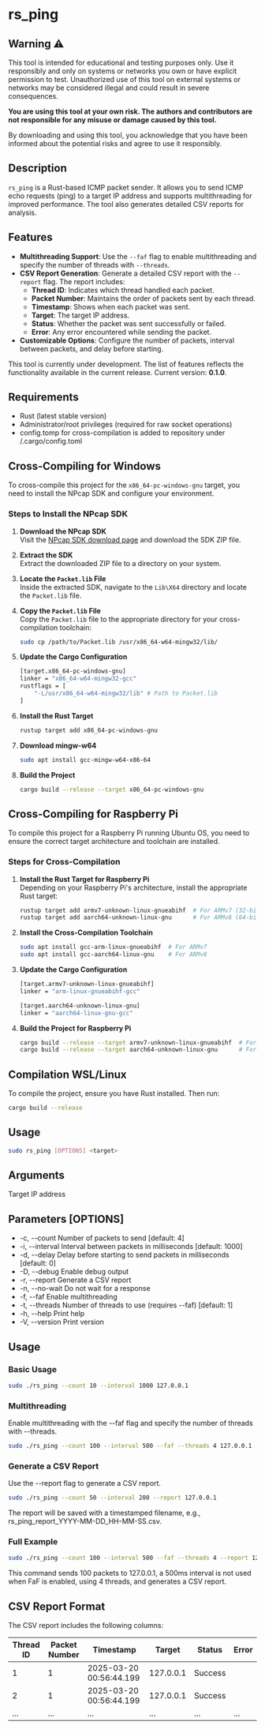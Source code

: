 # rs_ping

## Warning ⚠️

This tool is intended for educational and testing purposes only. Use it responsibly and only on systems or networks you own or have explicit permission to test. Unauthorized use of this tool on external systems or networks may be considered illegal and could result in severe consequences.

**You are using this tool at your own risk. The authors and contributors are not responsible for any misuse or damage caused by this tool.**

By downloading and using this tool, you acknowledge that you have been informed about the potential risks and agree to use it responsibly.

## Description
`rs_ping` is a Rust-based ICMP packet sender. It allows you to send ICMP echo requests (ping) to a target IP address and supports multithreading for improved performance. The tool also generates detailed CSV reports for analysis.

## Features
- **Multithreading Support**: Use the `--faf` flag to enable multithreading and specify the number of threads with `--threads`.
- **CSV Report Generation**: Generate a detailed CSV report with the `--report` flag. The report includes:
  - **Thread ID**: Indicates which thread handled each packet.
  - **Packet Number**: Maintains the order of packets sent by each thread.
  - **Timestamp**: Shows when each packet was sent.
  - **Target**: The target IP address.
  - **Status**: Whether the packet was sent successfully or failed.
  - **Error**: Any error encountered while sending the packet.
- **Customizable Options**: Configure the number of packets, interval between packets, and delay before starting.

This tool is currently under development. The list of features reflects the functionality available in the current release. Current version: **0.1.0**.


## Requirements
- Rust (latest stable version)
- Administrator/root privileges (required for raw socket operations)
- config.tomp for cross-compilation is added to repository under <project>/.cargo/config.toml
## Cross-Compiling for Windows

To cross-compile this project for the `x86_64-pc-windows-gnu` target, you need to install the NPcap SDK and configure your environment.

### Steps to Install the NPcap SDK

1. **Download the NPcap SDK**  
   Visit the [NPcap SDK download page](https://npcap.com/#download) and download the SDK ZIP file.

2. **Extract the SDK**  
   Extract the downloaded ZIP file to a directory on your system.

3. **Locate the `Packet.lib` File**  
   Inside the extracted SDK, navigate to the `Lib\X64` directory and locate the `Packet.lib` file.

4. **Copy the `Packet.lib` File**  
   Copy the `Packet.lib` file to the appropriate directory for your cross-compilation toolchain:
   ```bash
   sudo cp /path/to/Packet.lib /usr/x86_64-w64-mingw32/lib/
   ```
5. **Update the Cargo Configuration**
    ``` bash
    [target.x86_64-pc-windows-gnu]
    linker = "x86_64-w64-mingw32-gcc"
    rustflags = [
        "-L/usr/x86_64-w64-mingw32/lib" # Path to Packet.lib
    ]
    ```
6. **Install the Rust Target**
    ```bash
    rustup target add x86_64-pc-windows-gnu
    ```
7. **Download mingw-w64**
    ```bash
    sudo apt install gcc-mingw-w64-x86-64
    ```
8. **Build the Project**
    ```bash
    cargo build --release --target x86_64-pc-windows-gnu
    ```

## Cross-Compiling for Raspberry Pi

To compile this project for a Raspberry Pi running Ubuntu OS, you need to ensure the correct target architecture and toolchain are installed.

### Steps for Cross-Compilation

1. **Install the Rust Target for Raspberry Pi**  
   Depending on your Raspberry Pi's architecture, install the appropriate Rust target:
   ```bash
   rustup target add armv7-unknown-linux-gnueabihf  # For ARMv7 (32-bit)
   rustup target add aarch64-unknown-linux-gnu      # For ARMv8 (64-bit)
   ```
2. **Install the Cross-Compilation Toolchain**
    ```bash
    sudo apt install gcc-arm-linux-gnueabihf  # For ARMv7
    sudo apt install gcc-aarch64-linux-gnu    # For ARMv8
    ```
3. **Update the Cargo Configuration**
    ```bash
    [target.armv7-unknown-linux-gnueabihf]
    linker = "arm-linux-gnueabihf-gcc"

    [target.aarch64-unknown-linux-gnu]
    linker = "aarch64-linux-gnu-gcc"
    ```
4. **Build the Project for Raspberry Pi**
    ```bash
    cargo build --release --target armv7-unknown-linux-gnueabihf  # For ARMv7
    cargo build --release --target aarch64-unknown-linux-gnu      # For ARMv8
    ```




## Compilation WSL/Linux
To compile the project, ensure you have Rust installed. Then run:
```bash
cargo build --release
```

## Usage
```bash
sudo rs_ping [OPTIONS] <target>
```

## Arguments
  <target>  Target IP address

## Parameters [OPTIONS]

* -c, --count <COUNT>        Number of packets to send [default: 4]
* -i, --interval <INTERVAL>  Interval between packets in milliseconds [default: 1000]
* -d, --delay <DELAY>        Delay before starting to send packets in milliseconds [default: 0]
* -D, --debug                Enable debug output
* -r, --report               Generate a CSV report
* -n, --no-wait              Do not wait for a response
* -f, --faf                  Enable multithreading
* -t, --threads <THREADS>    Number of threads to use (requires --faf) [default: 1]
* -h, --help                 Print help
* -V, --version              Print version

## Usage

### Basic Usage

```bash
sudo ./rs_ping --count 10 --interval 1000 127.0.0.1
```

### Multithreading

Enable multithreading with the --faf flag and specify the number of threads with --threads.
``` bash
sudo ./rs_ping --count 100 --interval 500 --faf --threads 4 127.0.0.1
```

### Generate a CSV Report
Use the --report flag to generate a CSV report.
``` bash
sudo ./rs_ping --count 50 --interval 200 --report 127.0.0.1
```
The report will be saved with a timestamped filename, e.g., rs_ping_report_YYYY-MM-DD_HH-MM-SS.csv.

### Full Example
``` bash
sudo ./rs_ping --count 100 --interval 500 --faf --threads 4 --report 127.0.0.1
```
This command sends 100 packets to 127.0.0.1, a 500ms interval is not used when FaF is enabled, using 4 threads, and generates a CSV report.

## CSV Report Format
The CSV report includes the following columns:


   Thread ID   |   Packet Number   |   Timestamp   |	Target  |   Status  |   Error   
----------- | ------------------ | -------------- | ---------- | ---------- | ---------
|  1 |	1   |	2025-03-20 00:56:44.199 |	127.0.0.1   |	Success |	 |
|  2 |	1   |	2025-03-20 00:56:44.199 |	127.0.0.1   |	Success |	 |
|   ... |	... |	... |	... |	... |	... | 

